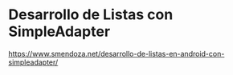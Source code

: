 Desarrollo de Listas con SimpleAdapter
========================
https://www.smendoza.net/desarrollo-de-listas-en-android-con-simpleadapter/
